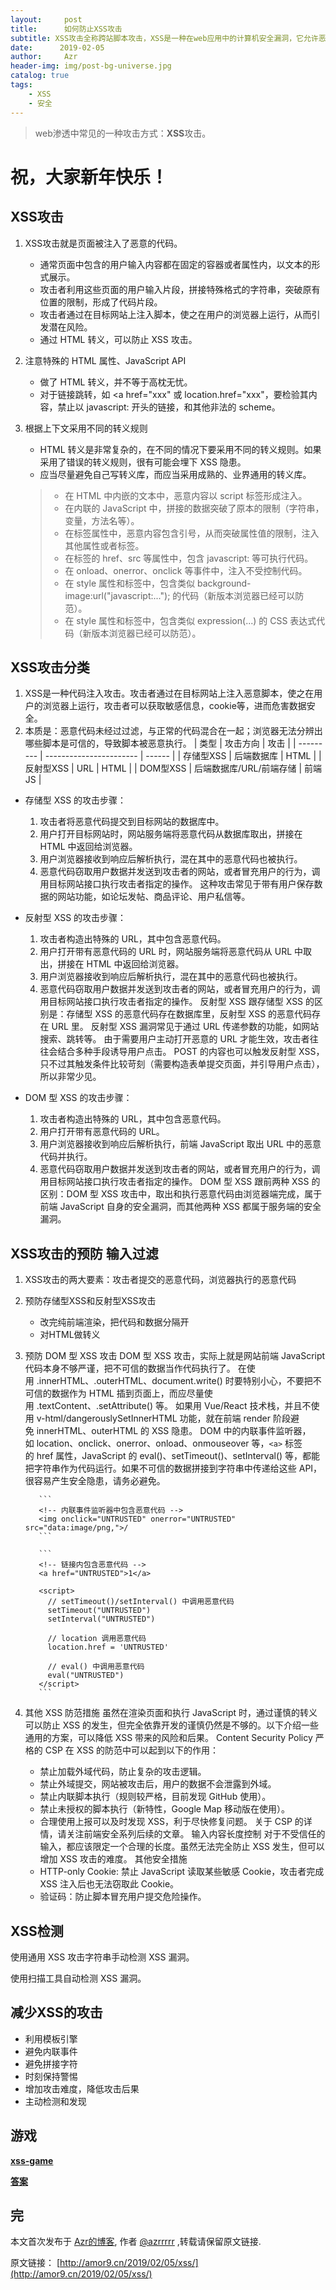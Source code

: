 ```yaml
---
layout:     post
title:      如何防止XSS攻击
subtitle: XSS攻击全称跨站脚本攻击，XSS是一种在web应用中的计算机安全漏洞，它允许恶意web用户将代码植入到提供给其它用户使用的页面中。
date:      2019-02-05
author:     Azr
header-img: img/post-bg-universe.jpg
catalog: true
tags:
    - XSS
    - 安全
---
```



> web渗透中常见的一种攻击方式：**XSS**攻击。

# 祝，大家新年快乐！

## XSS攻击
1. XSS攻击就是页面被注入了恶意的代码。
    * 通常页面中包含的用户输入内容都在固定的容器或者属性内，以文本的形式展示。
    * 攻击者利用这些页面的用户输入片段，拼接特殊格式的字符串，突破原有位置的限制，形成了代码片段。
    * 攻击者通过在目标网站上注入脚本，使之在用户的浏览器上运行，从而引发潜在风险。
    * 通过 HTML 转义，可以防止 XSS 攻击。
2. 注意特殊的 HTML 属性、JavaScript API
    * 做了 HTML 转义，并不等于高枕无忧。
    * 对于链接跳转，如 <a href="xxx" 或 location.href="xxx"，要检验其内容，禁止以 javascript: 开头的链接，和其他非法的 scheme。
3. 根据上下文采用不同的转义规则
    * HTML 转义是非常复杂的，在不同的情况下要采用不同的转义规则。如果采用了错误的转义规则，很有可能会埋下 XSS 隐患。
    * 应当尽量避免自己写转义库，而应当采用成熟的、业界通用的转义库。

    > - 在 HTML 中内嵌的文本中，恶意内容以 script 标签形成注入。
    > - 在内联的 JavaScript 中，拼接的数据突破了原本的限制（字符串，变量，方法名等）。
    > - 在标签属性中，恶意内容包含引号，从而突破属性值的限制，注入其他属性或者标签。
    > - 在标签的 href、src 等属性中，包含 javascript: 等可执行代码。
    > - 在 onload、onerror、onclick 等事件中，注入不受控制代码。
    > - 在 style 属性和标签中，包含类似 background-image:url("javascript:..."); 的代码（新版本浏览器已经可以防范）。
    > - 在 style 属性和标签中，包含类似 expression(...) 的 CSS 表达式代码（新版本浏览器已经可以防范）。


## XSS攻击分类
1. XSS是一种代码注入攻击。攻击者通过在目标网站上注入恶意脚本，使之在用户的浏览器上运行，攻击者可以获取敏感信息，cookie等，进而危害数据安全。
2. 本质是：恶意代码未经过过滤，与正常的代码混合在一起；浏览器无法分辨出哪些脚本是可信的，导致脚本被恶意执行。
| 类型      | 攻击方向                | 攻击   |
| --------- | ----------------------- | ------ |
| 存储型XSS | 后端数据库              | HTML   |
| 反射型XSS | URL                     | HTML   |
| DOM型XSS  | 后端数据库/URL/前端存储 | 前端JS |

* 存储型 XSS 的攻击步骤：
    1. 攻击者将恶意代码提交到目标网站的数据库中。
    2. 用户打开目标网站时，网站服务端将恶意代码从数据库取出，拼接在 HTML 中返回给浏览器。
    3. 用户浏览器接收到响应后解析执行，混在其中的恶意代码也被执行。
    4. 恶意代码窃取用户数据并发送到攻击者的网站，或者冒充用户的行为，调用目标网站接口执行攻击者指定的操作。
    这种攻击常见于带有用户保存数据的网站功能，如论坛发帖、商品评论、用户私信等。

* 反射型 XSS 的攻击步骤：
    1. 攻击者构造出特殊的 URL，其中包含恶意代码。
    2. 用户打开带有恶意代码的 URL 时，网站服务端将恶意代码从 URL 中取出，拼接在 HTML 中返回给浏览器。
    3. 用户浏览器接收到响应后解析执行，混在其中的恶意代码也被执行。
    4. 恶意代码窃取用户数据并发送到攻击者的网站，或者冒充用户的行为，调用目标网站接口执行攻击者指定的操作。
    反射型 XSS 跟存储型 XSS 的区别是：存储型 XSS 的恶意代码存在数据库里，反射型 XSS 的恶意代码存在 URL 里。
    反射型 XSS 漏洞常见于通过 URL 传递参数的功能，如网站搜索、跳转等。
    由于需要用户主动打开恶意的 URL 才能生效，攻击者往往会结合多种手段诱导用户点击。
    POST 的内容也可以触发反射型 XSS，只不过其触发条件比较苛刻（需要构造表单提交页面，并引导用户点击），所以非常少见。

* DOM 型 XSS 的攻击步骤：
    1. 攻击者构造出特殊的 URL，其中包含恶意代码。
    2. 用户打开带有恶意代码的 URL。
    3. 用户浏览器接收到响应后解析执行，前端 JavaScript 取出 URL 中的恶意代码并执行。
    4. 恶意代码窃取用户数据并发送到攻击者的网站，或者冒充用户的行为，调用目标网站接口执行攻击者指定的操作。
    DOM 型 XSS 跟前两种 XSS 的区别：DOM 型 XSS 攻击中，取出和执行恶意代码由浏览器端完成，属于前端 JavaScript 自身的安全漏洞，而其他两种 XSS 都属于服务端的安全漏洞。

## XSS攻击的预防 输入过滤
1. XSS攻击的两大要素：攻击者提交的恶意代码，浏览器执行的恶意代码

2. 预防存储型XSS和反射型XSS攻击
    * 改完纯前端渲染，把代码和数据分隔开
    * 对HTML做转义

3. 预防 DOM 型 XSS 攻击
  DOM 型 XSS 攻击，实际上就是网站前端 JavaScript 代码本身不够严谨，把不可信的数据当作代码执行了。
  在使用 .innerHTML、.outerHTML、document.write() 时要特别小心，不要把不可信的数据作为 HTML 插到页面上，而应尽量使用 .textContent、.setAttribute() 等。
  如果用 Vue/React 技术栈，并且不使用 v-html/dangerouslySetInnerHTML 功能，就在前端 render 阶段避免 innerHTML、outerHTML 的 XSS 隐患。
  DOM 中的内联事件监听器，如 location、onclick、onerror、onload、onmouseover 等，`<a>` 标签的 href 属性，JavaScript 的 eval()、setTimeout()、setInterval() 等，都能把字符串作为代码运行。如果不可信的数据拼接到字符串中传递给这些 API，很容易产生安全隐患，请务必避免。

          ```
          <!-- 内联事件监听器中包含恶意代码 -->
          <img onclick="UNTRUSTED" onerror="UNTRUSTED" src="data:image/png,">/
          ```

          ```
          <!-- 链接内包含恶意代码 -->
          <a href="UNTRUSTED">1</a>

          <script>
            // setTimeout()/setInterval() 中调用恶意代码
            setTimeout("UNTRUSTED")
            setInterval("UNTRUSTED")

            // location 调用恶意代码
            location.href = 'UNTRUSTED'

            // eval() 中调用恶意代码
            eval("UNTRUSTED")
          </script>
          ```

4. 其他 XSS 防范措施
  虽然在渲染页面和执行 JavaScript 时，通过谨慎的转义可以防止 XSS 的发生，但完全依靠开发的谨慎仍然是不够的。以下介绍一些通用的方案，可以降低 XSS 带来的风险和后果。
  Content Security Policy
  严格的 CSP 在 XSS 的防范中可以起到以下的作用：
    * 禁止加载外域代码，防止复杂的攻击逻辑。
    * 禁止外域提交，网站被攻击后，用户的数据不会泄露到外域。
    * 禁止内联脚本执行（规则较严格，目前发现 GitHub 使用）。
    * 禁止未授权的脚本执行（新特性，Google Map 移动版在使用）。
    * 合理使用上报可以及时发现 XSS，利于尽快修复问题。
      关于 CSP 的详情，请关注前端安全系列后续的文章。
      输入内容长度控制
      对于不受信任的输入，都应该限定一个合理的长度。虽然无法完全防止 XSS 发生，但可以增加 XSS 攻击的难度。
      其他安全措施
    * HTTP-only Cookie: 禁止 JavaScript 读取某些敏感 Cookie，攻击者完成 XSS 注入后也无法窃取此 Cookie。
    * 验证码：防止脚本冒充用户提交危险操作。



## XSS检测
使用通用 XSS 攻击字符串手动检测 XSS 漏洞。

使用扫描工具自动检测 XSS 漏洞。





## 减少XSS的攻击
* 利用模板引擎
* 避免内联事件
* 避免拼接字符
* 时刻保持警惕
* 增加攻击难度，降低攻击后果
* 主动检测和发现

## 游戏

[**xss-game**](https://link.zhihu.com/?target=http%3A//xss-game.appspot.com)

[**答案**](https://zhuanlan.zhihu.com/p/29946924)


## 完

本文首次发布于 [Azr的博客](http://amor9.cn), 作者 [@azrrrrr](https://github.com/azrrrrr/) ,转载请保留原文链接.

原文链接： [http://amor9.cn/2019/02/05/xss/](http://amor9.cn/2019/02/05/xss/)
